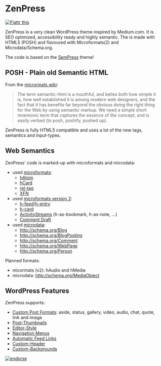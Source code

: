 # ZenPress

[![Flattr this](http://button.flattr.com/flattr-badge-large.png)](https://flattr.com/submit/auto?user_id=pfefferle&url=https%3A%2F%2Fgithub.com%2Fpfefferle%2Fzenpress)

ZenPress is a very clean WordPress theme inspired by Medium.com. It is SEO optimized, accessibility ready and highly semantic.
The is made with HTML5 (POSH) and flavoured with Microformats(2) and Microdata/Schema.org.

The code is based on the [SemPress](https://github.com/pfefferle/SemPress) theme!

## POSH - Plain old Semantic HTML

From the [micrormats wiki](http://microformats.org/wiki/posh):

> The term semantic-html is a mouthful, and belies both how simple it is, how well established
> it is among modern web designers, and the fact that it has benefits far beyond the obvious doing
> the right thing for the Web by using semantic markup. We need a simple short mnemonic term that
> captures the essence of the concept, and is easily verbed (to posh, poshify, poshed up).

ZenPress is fully HTML5 compatible and uses a lot of the new tags, semantics and input-types.

## Web Semantics

ZenPress' code is marked-up with microformats and microdata:

* used [microformats](http://microformats.org/):
	* [hAtom](http://microformats.org/wiki/hatom)
	* [hCard](http://microformats.org/wiki/hcard)
	* [rel-tag](http://microformats.org/wiki/rel-tag)
	* [XFN](http://microformats.org/wiki/xfn)
* used [microformats version 2](http://microformats.org/wiki/microformats-2):
	* [h-feed](http://microformats.org/wiki/h-feed)/[h-entry](http://microformats.org/wiki/h-entry)
	* [h-card](http://microformats.org/wiki/h-card)
	* [ActivityStreams](http://microformats.org/wiki/activity-streams) (h-as-bookmark, h-as-note, ...)
	* [Comment Draft](http://microformats.org/wiki/comment-brainstorming#microformats2_h-feed_p-comments)
* used [microdata](http://www.whatwg.org/specs/web-apps/current-work/multipage/microdata.html):
	* http://schema.org/Blog
	* http://schema.org/BlogPosting
	* http://schema.org/Comment
	* http://schema.org/WebPage
	* http://schema.org/Person

Planned formats:

* micormats (v2): hAudio and hMedia
* microdata: http://schema.org/MediaObject

## WordPress Features

ZenPress supports:

* [Custom Post Formats](http://codex.wordpress.org/Post_Formats): aside, status, gallery, video, audio, chat, quote, link and image
* [Post-Thumbnails](http://codex.wordpress.org/Post_Thumbnails)
* [Editor-Style](http://codex.wordpress.org/Function_Reference/add_editor_style)
* [Navigation Menus](http://codex.wordpress.org/Navigation_Menus)
* [Automatic Feed Links](http://codex.wordpress.org/Automatic_Feed_Links)
* [Custom-Header](http://codex.wordpress.org/Custom_Headers)
* [Custom-Backgrounds](http://codex.wordpress.org/Custom_Backgrounds)

[![endorse](http://api.coderwall.com/pfefferle/endorsecount.png)](http://coderwall.com/pfefferle)

